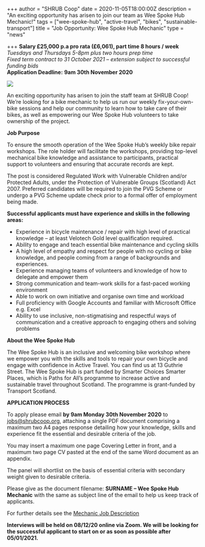 +++
author = "SHRUB Coop"
date = 2020-11-05T18:00:00Z
description = "An exciting opportunity has arisen to join our team as Wee Spoke Hub Mechanic!"
tags = ["wee-spoke-hub", "active-travel", "bikes", "sustainable-transport"]
title = "Job Opportunity: Wee Spoke Hub Mechanic"
type = "news"

+++
**Salary £25,000 p.a pro rata (£6,061), part time 8 hours / week**  
_Tuesdays and Thursdays 5-8pm plus two hours prep time_  
_Fixed term contract to 31 October 2021 – extension subject to successful funding bids_  
**Application Deadline:** **9am 30th November 2020**

![](https://res.cloudinary.com/shrub-co-op/image/upload/v1606141657/shrubcoop.org/media/Copy_of_Were-hiring_1_l6v4wu.png)

An exciting opportunity has arisen to join the staff team at SHRUB Coop! We’re looking for a bike mechanic to help us run our weekly fix-your-own-bike sessions and help our community to learn how to take care of their bikes, as well as empowering our Wee Spoke Hub volunteers to take ownership of the project.

**Job Purpose**

To ensure the smooth operation of the Wee Spoke Hub’s weekly bike repair workshops. The role holder will facilitate the workshops, providing top-level mechanical bike knowledge and assistance to participants, practical support to volunteers and ensuring that accurate records are kept.

The post is considered Regulated Work with Vulnerable Children and/or Protected Adults, under the Protection of Vulnerable Groups (Scotland) Act 2007. Preferred candidates will be required to join the PVG Scheme or undergo a PVG Scheme update check prior to a formal offer of employment being made.

**Successful applicants must have experience and skills in the following areas:**

* Experience in bicycle maintenance / repair with high level of practical knowledge – at least Velotech Gold level qualification required.
* Ability to engage and teach essential bike maintenance and cycling skills
* A high level of empathy and respect for people with no cycling or bike knowledge, and people coming from a range of backgrounds and experiences.
* Experience managing teams of volunteers and knowledge of how to delegate and empower them
* Strong communication and team-work skills for a fast-paced working environment
* Able to work on own initiative and organise own time and workload
* Full proficiency with Google Accounts and familiar with Microsoft Office e.g. Excel
* Ability to use inclusive, non-stigmatising and respectful ways of communication and a creative approach to engaging others and solving problems

**About the Wee Spoke Hub**

The Wee Spoke Hub is an inclusive and welcoming bike workshop where we empower you with the skills and tools to repair your own bicycle and engage with confidence in Active Travel. You can find us at 13 Guthrie Street. The Wee Spoke Hub is part funded by Smarter Choices Smarter Places, which is Paths for All’s programme to increase active and sustainable travel throughout Scotland. The programme is grant-funded by Transport Scotland.

**APPLICATION PROCESS**

To apply please email **by 9am Monday 30th November 2020** to jobs@shrubcoop.org, attaching a single PDF document comprising a maximum two A4 pages response detailing how your knowledge, skills and experience fit the essential and desirable criteria of the job.

You may insert a maximum one page Covering Letter in front, and a maximum two page CV pasted at the end of the same Word document as an appendix.

The panel will shortlist on the basis of essential criteria with secondary weight given to desirable criteria.

Please give as the document filename: **SURNAME – Wee Spoke Hub Mechanic** with the same as subject line of the email to help us keep track of applicants.

For further details see the [Mechanic Job Description](https://drive.google.com/file/d/18vvKVDnKNjaKJXmKPUXDqkOfWQfpewlE/view?usp=sharing)

**Interviews will be held on 08/12/20 online via Zoom. We will be looking for the successful applicant to start on or as soon as possible after 05/01/2021.**